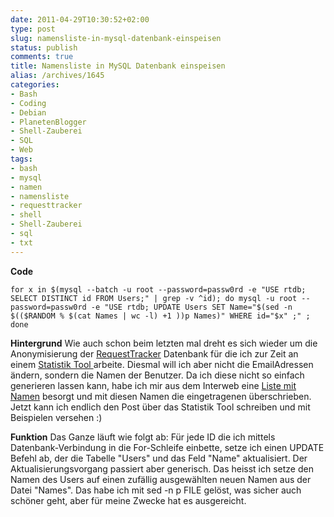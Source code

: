 ```yaml
---
date: 2011-04-29T10:30:52+02:00
type: post
slug: namensliste-in-mysql-datenbank-einspeisen
status: publish
comments: true
title: Namensliste in MySQL Datenbank einspeisen
alias: /archives/1645
categories:
- Bash
- Coding
- Debian
- PlanetenBlogger
- Shell-Zauberei
- SQL
- Web
tags:
- bash
- mysql
- namen
- namensliste
- requesttracker
- shell
- Shell-Zauberei
- sql
- txt
---
```


**Code**
```
for x in $(mysql --batch -u root --password=passw0rd -e "USE rtdb; SELECT DISTINCT id FROM Users;" | grep -v ^id); do mysql -u root --password=passw0rd -e "USE rtdb; UPDATE Users SET Name="$(sed -n $(($RANDOM % $(cat Names | wc -l) +1 ))p Names)" WHERE id="$x" ;" ; done
```


**Hintergrund**
Wie auch schon beim letzten mal dreht es sich wieder um die Anonymisierung der [RequestTracker](http://bestpractical.com/rt/) Datenbank für die ich zur Zeit an einem [Statistik Tool ](http://github.com/noqqe/RequestTracker-Stats)arbeite. Diesmal will ich aber nicht die EmailAdressen ändern, sondern die Namen der Benutzer. Da ich diese nicht so einfach generieren lassen kann, habe ich mir aus dem Interweb eine [Liste mit Namen](http://www.ta7.de/txt/listen/list0013.htm) besorgt und mit diesen Namen die eingetragenen überschrieben. Jetzt kann ich endlich den Post über das Statistik Tool schreiben und mit Beispielen versehen :)

**Funktion**
Das Ganze läuft wie folgt ab: Für jede ID die ich mittels Datenbank-Verbindung in die For-Schleife einbette, setze ich einen UPDATE Befehl ab, der die Tabelle "Users" und das Feld "Name" aktualisiert. Der Aktualisierungsvorgang passiert aber generisch. Das heisst ich setze den Namen des Users auf einen zufällig ausgewählten neuen Namen aus der Datei "Names". Das habe ich mit sed -n p FILE gelöst, was sicher auch schöner geht, aber für meine Zwecke hat es ausgereicht.

